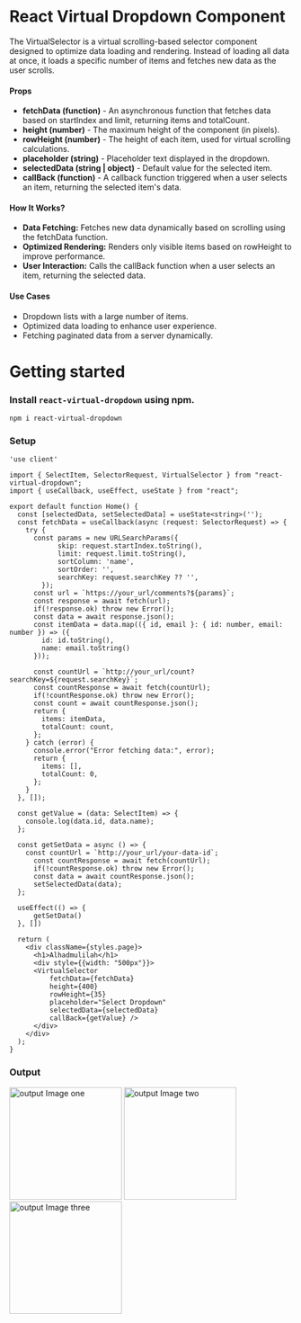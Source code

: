 # React Virtual Dropdown Component
The VirtualSelector is a virtual scrolling-based selector component designed to optimize data loading and rendering. Instead of loading all data at once, it loads a specific number of items and fetches new data as the user scrolls.

#### Props
- **fetchData (function)** - An asynchronous function that fetches data based on startIndex and limit, returning items and totalCount.
- **height (number)** - The maximum height of the component (in pixels).
- **rowHeight (number)** - The height of each item, used for virtual scrolling calculations.
- **placeholder (string)** - Placeholder text displayed in the dropdown.
- **selectedData (string | object)** - Default value for the selected item.
- **callBack (function)** - A callback function triggered when a user selects an item, returning the selected item's data.

#### How It Works?
- **Data Fetching:** Fetches new data dynamically based on scrolling using the fetchData function.
- **Optimized Rendering:** Renders only visible items based on rowHeight to improve performance.
- **User Interaction:** Calls the callBack function when a user selects an item, returning the selected data.

#### Use Cases
- Dropdown lists with a large number of items.
- Optimized data loading to enhance user experience.
- Fetching paginated data from a server dynamically.

# Getting started
### Install `react-virtual-dropdown` using npm.

```npm i react-virtual-dropdown```

### Setup
```
'use client'

import { SelectItem, SelectorRequest, VirtualSelector } from "react-virtual-dropdown";
import { useCallback, useEffect, useState } from "react";

export default function Home() {
  const [selectedData, setSelectedData] = useState<string>('');
  const fetchData = useCallback(async (request: SelectorRequest) => {
    try {
      const params = new URLSearchParams({
            skip: request.startIndex.toString(),
            limit: request.limit.toString(),
            sortColumn: 'name',
            sortOrder: '',
            searchKey: request.searchKey ?? '',
        });
      const url = `https://your_url/comments?${params}`;
      const response = await fetch(url);
      if(!response.ok) throw new Error();
      const data = await response.json();
      const itemData = data.map(({ id, email }: { id: number, email: number }) => ({
        id: id.toString(), 
        name: email.toString() 
      }));
  
      const countUrl = `http://your_url/count?searchKey=${request.searchKey}`;
      const countResponse = await fetch(countUrl);
      if(!countResponse.ok) throw new Error();
      const count = await countResponse.json();
      return {
        items: itemData,
        totalCount: count,
      };
    } catch (error) {
      console.error("Error fetching data:", error);
      return {
        items: [],
        totalCount: 0,
      };
    }
  }, []);

  const getValue = (data: SelectItem) => {
    console.log(data.id, data.name);
  };

  const getSetData = async () => {
    const countUrl = `http://your_url/your-data-id`;
      const countResponse = await fetch(countUrl);
      if(!countResponse.ok) throw new Error();
      const data = await countResponse.json();
      setSelectedData(data);
  };

  useEffect(() => {
      getSetData()
  }, [])

  return (
    <div className={styles.page}>
      <h1>Alhadmulilah</h1>
      <div style={{width: "500px"}}>
      <VirtualSelector
          fetchData={fetchData}
          height={400}
          rowHeight={35}
          placeholder="Select Dropdown"
          selectedData={selectedData}
          callBack={getValue} />
      </div>
    </div>
  );
}
```

### Output
<img src="https://github.com/mntushar/ReactVirtualDropdown/blob/main/OutputImages/Screenshot%202025-03-05%20170327.png" alt="output Image one" width="200"/>
<img src="https://github.com/mntushar/ReactVirtualDropdown/blob/main/OutputImages/Screenshot%202025-03-05%20170350.png" alt="output Image two" width="200"/>
<img src="https://github.com/mntushar/ReactVirtualDropdown/blob/main/OutputImages/Screenshot%202025-03-05%20170406.png" alt="output Image three" width="200"/>
